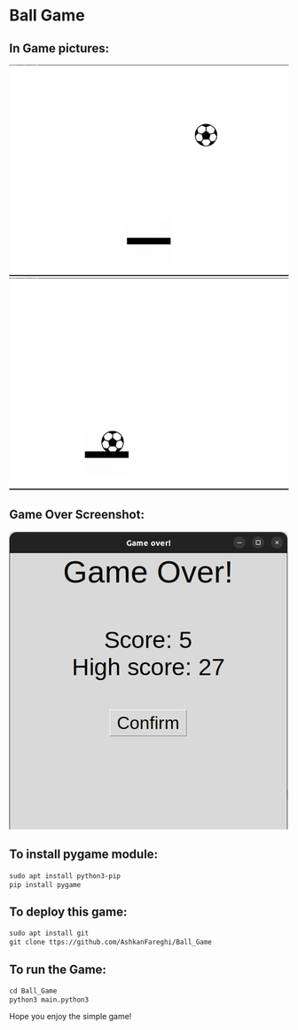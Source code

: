 
# Ball Game


## In Game pictures:

![](screen-shots/Screenshot%20from%202023-09-13%2017-24-15.png)
![](screen-shots/Screenshot%20from%202023-09-13%2017-24-31.png)

## Game Over Screenshot:

![](screen-shots/Screenshot%20from%202023-09-13%2017-26-58.png)

## To install pygame module:

    sudo apt install python3-pip
    pip install pygame   

## To deploy this game:

    sudo apt install git
    git clone ttps://github.com/AshkanFareghi/Ball_Game
## To run the Game:

    cd Ball_Game
    python3 main.python3

Hope you enjoy the simple game!
